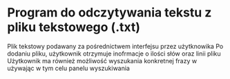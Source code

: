 # Program do odczytywania tekstu z pliku tekstowego (.txt)

Plik tekstowy podawany za pośrednictwem interfejsu przez użytknowika
Po dodaniu pliku, użytkownik otrzymuje inofrmacje o ilości słów oraz linii pliku
Użytkownik ma również możliwość wyszukania konkretnej frazy w używając w tym celu panelu wyszukiwania
